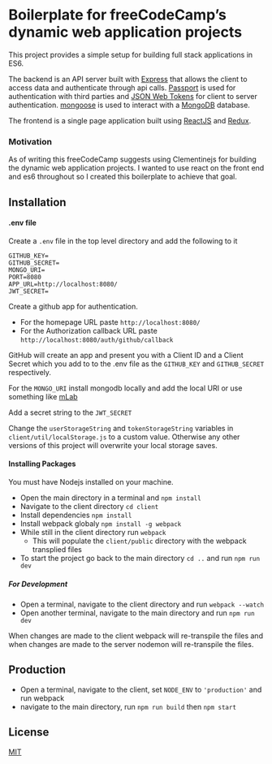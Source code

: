 # Boilerplate for freeCodeCamp’s dynamic web application projects

This project provides a simple setup for building full stack applications in ES6. 

The backend is an API server built with [Express](http://expressjs.com/) that allows the client to access data and authenticate through api calls. [Passport](http://passportjs.org/) is used for authentication with third parties and [JSON Web Tokens](https://jwt.io/) for client to server authentication. [mongoose](http://mongoosejs.com/) is used to interact with a [MongoDB](https://www.mongodb.com/) database. 

The frontend is a single page application built using [ReactJS](https://facebook.github.io/react/) and [Redux](http://redux.js.org/).

### Motivation

As of writing this freeCodeCamp suggests using Clementinejs for building the dynamic web application projects. I wanted to use react on the front end and es6 throughout so I created this boilerplate to achieve that goal.

## Installation

#### .env file

Create a ```.env``` file in the top level directory and add the following to it

```
GITHUB_KEY=
GITHUB_SECRET=
MONGO_URI=
PORT=8080
APP_URL=http://localhost:8080/
JWT_SECRET=
```
Create a github app for authentication. 
* For the homepage URL paste ```http://localhost:8080/```
* For the Authorization callback URL paste ```http://localhost:8080/auth/github/callback```

GitHub will create an app and present you with a Client ID and a Client Secret which you add to to the .env file as the ```GITHUB_KEY``` and ```GITHUB_SECRET``` respectively. 

For the ```MONGO_URI``` install mongodb locally and add the local URI or use something like [mLab](https://mlab.com/)

Add a secret string to the ```JWT_SECRET```

Change the ```userStorageString``` and ```tokenStorageString``` variables in ```client/util/localStorage.js``` to a custom value. Otherwise any other versions of this project will overwrite your local storage saves.

#### Installing Packages

You must have Nodejs installed on your machine. 

* Open the main directory in a terminal and ```npm install```
* Navigate to the client directory ```cd client```
* Install dependencies ```npm install```
* Install webpack globaly ```npm install -g webpack```
* While still in the client directory run ```webpack```
  * This will populate the ```client/public``` directory with the webpack transplied files
*  To start the project go back to the main directory ```cd ..``` and run ```npm run dev```

##### For Development

* Open a terminal, navigate to the client directory and run ```webpack --watch```
* Open another terminal, navigate to the main directory and run ```npm run dev```

When changes are made to the client webpack will re-transpile the files and when changes are made to the server nodemon will re-transpile the files.


## Production

* Open a terminal, navigate to the client, set ```NODE_ENV``` to ```'production'``` and run webpack
* navigate to the main directory, run ```npm run build``` then ```npm start```

## License

[MIT](https://opensource.org/licenses/MIT)